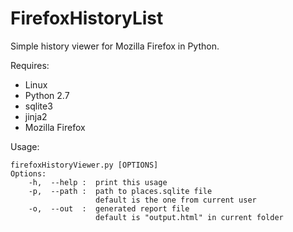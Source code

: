 FirefoxHistoryList
==================


Simple history viewer for Mozilla Firefox in Python. 

Requires:
- Linux
- Python 2.7
- sqlite3
- jinja2
- Mozilla Firefox

Usage: 

	firefoxHistoryViewer.py [OPTIONS]
	Options:
		-h,  --help :  print this usage
		-p,  --path :  path to places.sqlite file
		               default is the one from current user 
		-o,  --out  :  generated report file
		               default is "output.html" in current folder
